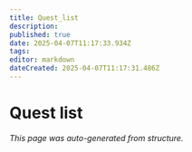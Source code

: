 ```yaml
---
title: Quest_list
description: 
published: true
date: 2025-04-07T11:17:33.934Z
tags: 
editor: markdown
dateCreated: 2025-04-07T11:17:31.486Z
---
```


# Quest list

*This page was auto-generated from structure.*